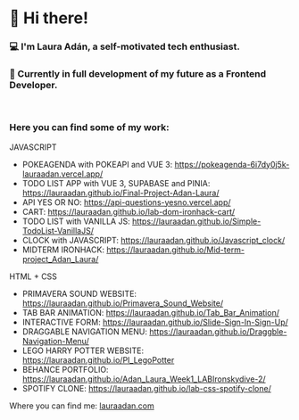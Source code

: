 <h1>👋 Hi there!</h1>
<h3>
💻  I'm Laura Adán, a self-motivated tech enthusiast.
</h3>
<h3>
🌱 Currently in full development of my future as a Frontend Developer.
</h3>
<br>
<h3> Here you can find some of my work: </h3>
<p>
  
  JAVASCRIPT 
 
  - POKEAGENDA with POKEAPI and VUE 3: https://pokeagenda-6i7dy0j5k-lauraadan.vercel.app/ 
  - TODO LIST APP with VUE 3, SUPABASE and PINIA: https://lauraadan.github.io/Final-Project-Adan-Laura/
  - API YES OR NO: https://api-questions-yesno.vercel.app/
  - CART: https://lauraadan.github.io/lab-dom-ironhack-cart/
  - TODO LIST with VANILLA JS: https://lauraadan.github.io/Simple-TodoList-VanillaJS/
  - CLOCK with JAVASCRIPT: https://lauraadan.github.io/Javascript_clock/
  - MIDTERM IRONHACK: https://lauraadan.github.io/Mid-term-project_Adan_Laura/
  
  HTML + CSS
  
  - PRIMAVERA SOUND WEBSITE:  https://lauraadan.github.io/Primavera_Sound_Website/
  - TAB BAR ANIMATION: https://lauraadan.github.io/Tab_Bar_Animation/
  - INTERACTIVE FORM: https://lauraadan.github.io/Slide-Sign-In-Sign-Up/
  - DRAGGABLE NAVIGATION MENU: https://lauraadan.github.io/Draggble-Navigation-Menu/
  - LEGO HARRY POTTER WEBSITE: https://lauraadan.github.io/PI_LegoPotter
  - BEHANCE PORTFOLIO: https://lauraadan.github.io/Adan_Laura_Week1_LABIronskydive-2/
  - SPOTIFY CLONE: https://lauraadan.github.io/lab-css-spotify-clone/
</p>

<p>
Where you can find me: <a href="https://lauraadan.com">lauraadan.com</a>
</p>



